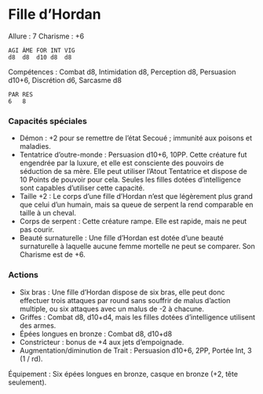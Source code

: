 # Fille d’Hordan

Allure : 7
Charisme : +6

	AGI	ÂME	FOR	INT	VIG
	d8	d8	d10	d8	d8

Compétences : Combat d8, Intimidation d8, Perception d8, Persuasion d10+6, Discrétion d6, Sarcasme d8

	PAR	RES
	6	8

### Capacités spéciales
- Démon : +2 pour se remettre de l’état Secoué ; immunité aux poisons et maladies.
- Tentatrice d’outre-monde : Persuasion d10+6, 10PP. Cette créature fut engendrée par la luxure, et elle est consciente des pouvoirs de séduction de sa mère. Elle peut utiliser l’Atout Tentatrice et dispose de 10 Points de pouvoir pour cela. Seules les filles dotées d’intelligence sont capables d’utiliser cette capacité.
- Taille +2 : Le corps d’une fille d’Hordan n’est que légèrement plus grand que celui d’un humain, mais sa queue de serpent la rend comparable en taille à un cheval.
- Corps de serpent : Cette créature rampe. Elle est rapide, mais ne peut pas courir.
- Beauté surnaturelle : Une fille d’Hordan est dotée d’une beauté surnaturelle à laquelle aucune femme mortelle ne peut se comparer. Son Charisme est de +6.

### Actions
- Six bras : Une fille d’Hordan dispose de six bras, elle peut donc effectuer trois attaques par round sans souffrir de malus d’action multiple, ou six attaques avec un malus de -2 à chacune.
- Griffes : Combat d8, d10+d4, mais les filles dotées d’intelligence utilisent des armes.
- Épées longues en bronze : Combat d8, d10+d8
- Constricteur : bonus de +4 aux jets d’empoignade.
- Augmentation/diminution de Trait : Persuasion d10+6, 2PP, Portée Int, 3 (1 / rd).

Équipement : Six épées longues en bronze, casque en bronze (+2, tête seulement).


